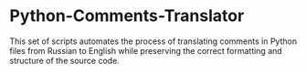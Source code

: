 # Python-Comments-Translator
This set of scripts automates the process of translating comments in Python files from Russian to English while preserving the correct formatting and structure of the source code.
